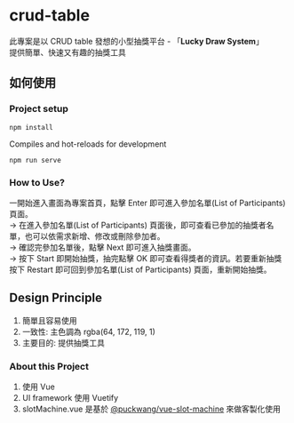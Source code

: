 # crud-table

此專案是以 CRUD table 發想的小型抽獎平台 - 「**Lucky Draw System**」  
提供簡單、快速又有趣的抽獎工具

## 如何使用

### Project setup

```
npm install
```

Compiles and hot-reloads for development

```
npm run serve
```

### How to Use?

一開始進入畫面為專案首頁，點擊 Enter 即可進入參加名單(List of Participants) 頁面。  
→ 在進入參加名單(List of Participants) 頁面後，即可查看已參加的抽獎者名單，也可以依需求新增、修改或刪除參加者。  
→ 確認完參加名單後，點擊 Next 即可進入抽獎畫面。  
→ 按下 Start 即開始抽獎，抽完點擊 OK 即可查看得獎者的資訊。若要重新抽獎按下 Restart 即可回到參加名單(List of Participants) 頁面，重新開始抽獎。

## Design Principle

1. 簡單且容易使用
2. 一致性: 主色調為 rgba(64, 172, 119, 1)
3. 主要目的: 提供抽獎工具

### About this Project

1. 使用 Vue
2. UI framework 使用 Vuetify
3. slotMachine.vue 是基於 [@puckwang/vue-slot-machine](https://www.npmjs.com/package/@puckwang/vue-slot-machine) 來做客製化使用
